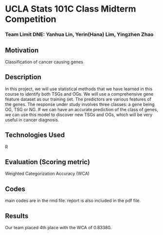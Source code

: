 # UCLA Stats 101C Class Midterm Competition

### Team Limit DNE: Yanhua Lin, Yerin(Hana) Lim, Yingzhen Zhao

## Motivation 
Classification of cancer causing genes 

## Description 
In this project, we will use statistical methods that we have learned in this course to identify both TSGs and OGs. We will use a comprehensive gene feature dataset as our training set. The predictors are various features of the genes. The response under study involves three classes: a gene being OG, TSG or NG. If we can have an accurate prediction of the class of genes, we can use this model to discover new TSGs and OGs, which will be very useful in cancer diagnosis.

## Technologies Used
R 

## Evaluation (Scoring metric) 
Weighted Categorization Accuracy (WCA) 

## Codes
main codes are in the rmd file. 
report is also included in the pdf file. 

## Results 
Our team placed 4th place with the WCA of 0.83380. 
